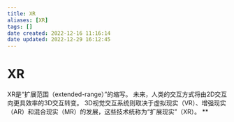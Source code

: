```yaml
---
title: XR
aliases: [XR]
tags: []
date created: 2022-12-16 11:16:14
date updated: 2022-12-29 16:12:45
---
```


# XR

XR是“扩展范围（extended-range）”的缩写。 未来，人类的交互方式将由2D交互向更具效率的3D交互转变。 3D视觉交互系统则取决于虚拟现实（VR）、增强现实（AR）和混合现实（MR）的发展，这些技术统称为“扩展现实”（XR）。
**
